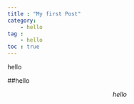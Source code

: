 ```yaml
---
title : "My first Post"
category:
    - hello
tag :
    - hello
toc : true
---
```


hello

##hello

$$hello$$
